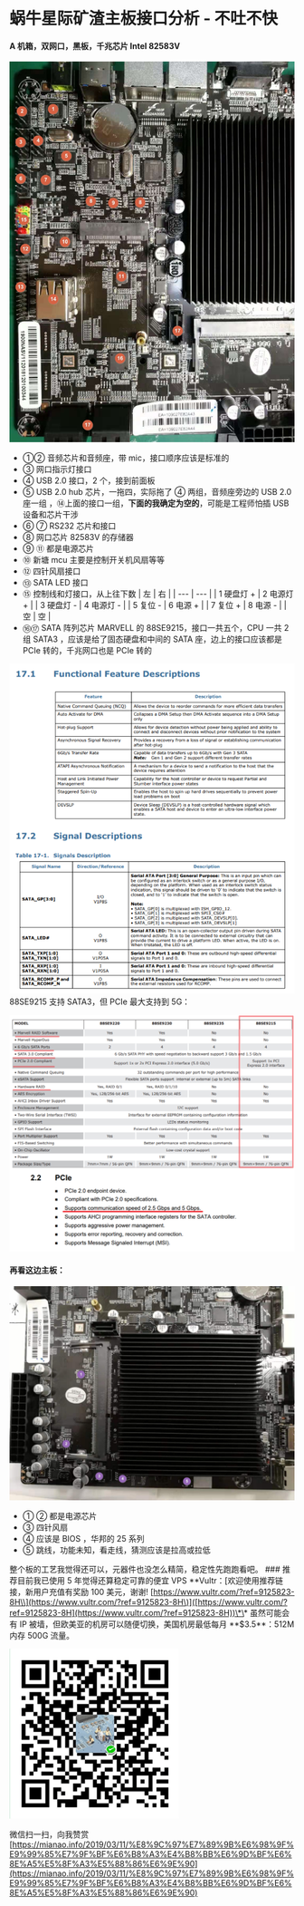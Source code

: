 # 蜗牛星际矿渣主板接口分析 - 不吐不快
#### A 机箱，双网口，黑板，千兆芯片 Intel 82583V

![](https://github.com/gkeo/img/blob/main/2022/2022-6-29%2015-22-08/c8f4f6ff-49f4-4a8b-81fd-72dddd986653.jpeg?raw=true)

-   ①② 音频芯片和音频座，带 mic，接口顺序应该是标准的
-   ③ 网口指示灯接口
-   ④ USB 2.0 接口，2 个，接到前面板
-   ⑤ USB 2.0 hub 芯片，一拖四，实际拖了 ④ 两组，音频座旁边的 USB 2.0 座一组 ，⑭上面的接口一组，**下面的我确定为空的**，可能是工程师怕插 USB 设备和芯片干涉
-   ⑥ ⑦ RS232 芯片和接口
-   ⑧ 网口芯片 82583V 的存储器
-   ⑨ ⑪ 都是电源芯片
-   ⑩ 新塘 mcu 主要是控制开关机风扇等等
-   ⑫ 四针风扇接口
-   ⑬ SATA LED 接口
-   ⑮ 控制线和灯接口，从上往下数
    | 左 | 右 |
    \| --- \| --- \|
    | 1 硬盘灯 + | 2 电源灯 + |
    | 3 硬盘灯 - | 4 电源灯 - |
    | 5 复位 - | 6 电源 + |
    | 7 复位 + | 8 电源 - |
    | 空 | 空 |
-   ⑯⑰ SATA 阵列芯片 MARVELL 的 88SE9215，接口一共五个，CPU 一共 2 组 SATA3 ，应该是给了固态硬盘和中间的 SATA 座，边上的接口应该都是 PCIe 转的，千兆网口也是 PCIe 转的

![](https://github.com/gkeo/img/blob/main/2022/2022-6-29%2015-22-08/abc58d0e-f1b4-49e6-b228-65010769e073.png?raw=true)
 88SE9215 支持 SATA3，但 PCIe 最大支持到 5G：

![](https://github.com/gkeo/img/blob/main/2022/2022-6-29%2015-22-08/4c32d5e7-b6ba-439c-ad62-5c9c8ad5c28c.png?raw=true)

#### 再看这边主板：

![](https://github.com/gkeo/img/blob/main/2022/2022-6-29%2015-22-08/8a2ef71c-aa42-4545-ba4e-435bc8954da5.jpeg?raw=true)

-   ① ② 都是电源芯片
-   ③ 四针风扇
-   ④ 应该是 BIOS ，华邦的 25 系列
-   ⑤ 跳线，功能未知，看走线，猜测应该是拉高或拉低

整个板的工艺我觉得还可以，元器件也没怎么精简，稳定性先跑跑看吧。 ### 推荐目前我已使用 5 年觉得还算稳定可靠的便宜 VPS \*\*Vultr：\[欢迎使用推荐链接，新用户充值有奖励 100 美元，谢谢! [https://www.vultr.com/?ref=9125823-8H\\](https://www.vultr.com/?ref=9125823-8H\)]([https://www.vultr.com/?ref=9125823-8H](https://www.vultr.com/?ref=9125823-8H))\*\* 虽然可能会有 IP 被墙，但欧美亚的机房可以随便切换，美国机房最低每月 \*\*$3.5\*\*：512M 内存 500G 流量。

![](https://github.com/gkeo/img/blob/main/2022/2022-6-29%2015-22-08/6ebd6787-9689-4cfd-82d9-1b824a7aa8db.png?raw=true)

微信扫一扫，向我赞赏 
 [https://mianao.info/2019/03/11/%E8%9C%97%E7%89%9B%E6%98%9F%E9%99%85%E7%9F%BF%E6%B8%A3%E4%B8%BB%E6%9D%BF%E6%8E%A5%E5%8F%A3%E5%88%86%E6%9E%90](https://mianao.info/2019/03/11/%E8%9C%97%E7%89%9B%E6%98%9F%E9%99%85%E7%9F%BF%E6%B8%A3%E4%B8%BB%E6%9D%BF%E6%8E%A5%E5%8F%A3%E5%88%86%E6%9E%90)
